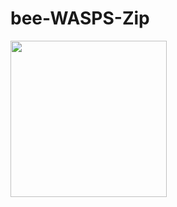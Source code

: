 
<h1>bee-WASPS-Zip</h1>

<img width="250px" src="https://camo.githubusercontent.com/f7717932d4bd963c70e91af4ce2ca3a9177cc6f1eb5948c69956fd1b9b54d550/68747470733a2f2f63646e2e646973636f72646170702e636f6d2f6174746163686d656e74732f3936333131343334393837373136323030342f3939323234353735313234373830363531352f756e6b6e6f776e2e706e67">
